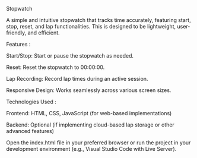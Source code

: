 Stopwatch


A simple and intuitive stopwatch that tracks time accurately, featuring start, stop, reset, and lap functionalities. This is designed to be lightweight, user-friendly, and efficient.


Features : 

Start/Stop: Start or pause the stopwatch as needed.

Reset: Reset the stopwatch to 00:00:00.

Lap Recording: Record lap times during an active session.

Responsive Design: Works seamlessly across various screen sizes.


Technologies Used : 

Frontend: HTML, CSS, JavaScript (for web-based implementations)

Backend: Optional (if implementing cloud-based lap storage or other advanced features)


Open the index.html file in your preferred browser or run the project in your development environment (e.g., Visual Studio Code with Live Server).

